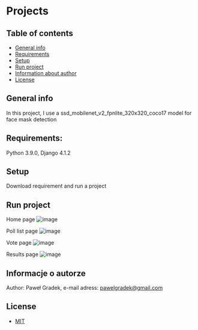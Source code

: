 # Projects

## Table of contents
* [General info](#general-info)
* [Requirements](#requirements)
* [Setup](#setup)
* [Run project](#run-project)
* [Information about author](#information-about-author)
* [License](#license)

## General info
In this project, I use a ssd_mobilenet_v2_fpnlite_320x320_coco17 model for face mask detection 

## Requirements:
Python 3.9.0,
Django 4.1.2


## Setup
Download requirement and run a project

## Run project

Home page
![image](https://user-images.githubusercontent.com/80818195/217218079-e2ddaaff-18e5-4ff1-9ea2-45bcae493c8d.png)

Poll list page
![image](https://user-images.githubusercontent.com/80818195/217218133-8d226f0b-d9e0-4e93-8f55-12b501adbb37.png)

Vote page
![image](https://user-images.githubusercontent.com/80818195/217218200-7483490a-6394-4f14-90fb-08d530cdc15b.png)

Results page
![image](https://user-images.githubusercontent.com/80818195/217218360-754dcfee-8223-4240-a923-883839949fc1.png)

## Informacje o autorze
Author: Paweł Gradek,
e-mail adress: pawelgradek@gmail.com

## License
* [MIT](LICENSE.md)
